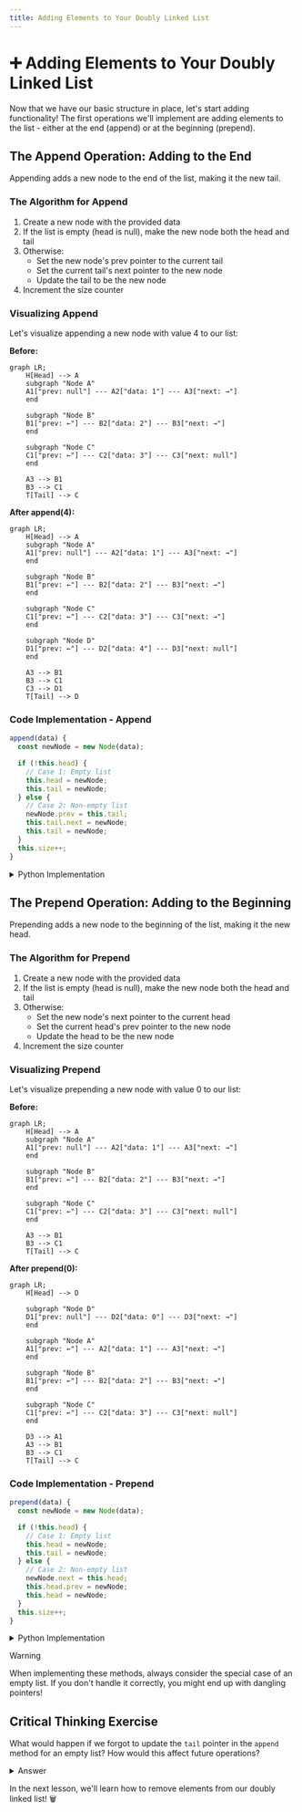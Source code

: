 ```yaml
---
title: Adding Elements to Your Doubly Linked List
---
```


# ➕ Adding Elements to Your Doubly Linked List

Now that we have our basic structure in place, let's start adding functionality! The first operations we'll implement are adding elements to the list - either at the end (append) or at the beginning (prepend).

## The Append Operation: Adding to the End

Appending adds a new node to the end of the list, making it the new tail.

### The Algorithm for Append

1. Create a new node with the provided data
2. If the list is empty (head is null), make the new node both the head and tail
3. Otherwise:
   - Set the new node's prev pointer to the current tail
   - Set the current tail's next pointer to the new node
   - Update the tail to be the new node
4. Increment the size counter

### Visualizing Append

Let's visualize appending a new node with value 4 to our list:

**Before:**
```mermaid
graph LR;
    H[Head] --> A
    subgraph "Node A"
    A1["prev: null"] --- A2["data: 1"] --- A3["next: →"]
    end
    
    subgraph "Node B"
    B1["prev: ←"] --- B2["data: 2"] --- B3["next: →"]
    end
    
    subgraph "Node C"
    C1["prev: ←"] --- C2["data: 3"] --- C3["next: null"]
    end
    
    A3 --> B1
    B3 --> C1
    T[Tail] --> C
```

**After append(4):**
```mermaid
graph LR;
    H[Head] --> A
    subgraph "Node A"
    A1["prev: null"] --- A2["data: 1"] --- A3["next: →"]
    end
    
    subgraph "Node B"
    B1["prev: ←"] --- B2["data: 2"] --- B3["next: →"]
    end
    
    subgraph "Node C"
    C1["prev: ←"] --- C2["data: 3"] --- C3["next: →"]
    end
    
    subgraph "Node D"
    D1["prev: ←"] --- D2["data: 4"] --- D3["next: null"]
    end
    
    A3 --> B1
    B3 --> C1
    C3 --> D1
    T[Tail] --> D
```

### Code Implementation - Append

```javascript
append(data) {
  const newNode = new Node(data);

  if (!this.head) {
    // Case 1: Empty list
    this.head = newNode;
    this.tail = newNode;
  } else {
    // Case 2: Non-empty list
    newNode.prev = this.tail;
    this.tail.next = newNode;
    this.tail = newNode;
  }
  this.size++;
}
```

<details>
<summary>Python Implementation</summary>

```python
def append(self, data):
    new_node = Node(data)
    
    if not self.head:
        # Case 1: Empty list
        self.head = new_node
        self.tail = new_node
    else:
        # Case 2: Non-empty list
        new_node.prev = self.tail
        self.tail.next = new_node
        self.tail = new_node
    
    self.size += 1
```
</details>

## The Prepend Operation: Adding to the Beginning

Prepending adds a new node to the beginning of the list, making it the new head.

### The Algorithm for Prepend

1. Create a new node with the provided data
2. If the list is empty (head is null), make the new node both the head and tail
3. Otherwise:
   - Set the new node's next pointer to the current head
   - Set the current head's prev pointer to the new node
   - Update the head to be the new node
4. Increment the size counter

### Visualizing Prepend

Let's visualize prepending a new node with value 0 to our list:

**Before:**
```mermaid
graph LR;
    H[Head] --> A
    subgraph "Node A"
    A1["prev: null"] --- A2["data: 1"] --- A3["next: →"]
    end
    
    subgraph "Node B"
    B1["prev: ←"] --- B2["data: 2"] --- B3["next: →"]
    end
    
    subgraph "Node C"
    C1["prev: ←"] --- C2["data: 3"] --- C3["next: null"]
    end
    
    A3 --> B1
    B3 --> C1
    T[Tail] --> C
```

**After prepend(0):**
```mermaid
graph LR;
    H[Head] --> D
    
    subgraph "Node D"
    D1["prev: null"] --- D2["data: 0"] --- D3["next: →"]
    end
    
    subgraph "Node A"
    A1["prev: ←"] --- A2["data: 1"] --- A3["next: →"]
    end
    
    subgraph "Node B"
    B1["prev: ←"] --- B2["data: 2"] --- B3["next: →"]
    end
    
    subgraph "Node C"
    C1["prev: ←"] --- C2["data: 3"] --- C3["next: null"]
    end
    
    D3 --> A1
    A3 --> B1
    B3 --> C1
    T[Tail] --> C
```

### Code Implementation - Prepend

```javascript
prepend(data) {
  const newNode = new Node(data);

  if (!this.head) {
    // Case 1: Empty list
    this.head = newNode;
    this.tail = newNode;
  } else {
    // Case 2: Non-empty list
    newNode.next = this.head;
    this.head.prev = newNode;
    this.head = newNode;
  }
  this.size++;
}
```

<details>
<summary>Python Implementation</summary>

```python
def prepend(self, data):
    new_node = Node(data)
    
    if not self.head:
        # Case 1: Empty list
        self.head = new_node
        self.tail = new_node
    else:
        # Case 2: Non-empty list
        new_node.next = self.head
        self.head.prev = new_node
        self.head = new_node
    
    self.size += 1
```
</details>

> [!WARNING]
> When implementing these methods, always consider the special case of an empty list. If you don't handle it correctly, you might end up with dangling pointers!

## Critical Thinking Exercise

What would happen if we forgot to update the `tail` pointer in the `append` method for an empty list? How would this affect future operations?

<details>
<summary>Answer</summary>

If we forgot to update the `tail` pointer when appending to an empty list, then `tail` would remain `null` even though we have elements in the list. This would break all operations that rely on the `tail` reference (like appending more elements), causing potential null pointer errors or requiring traversal from the head to find the last element.
</details>

In the next lesson, we'll learn how to remove elements from our doubly linked list! 🗑️ 